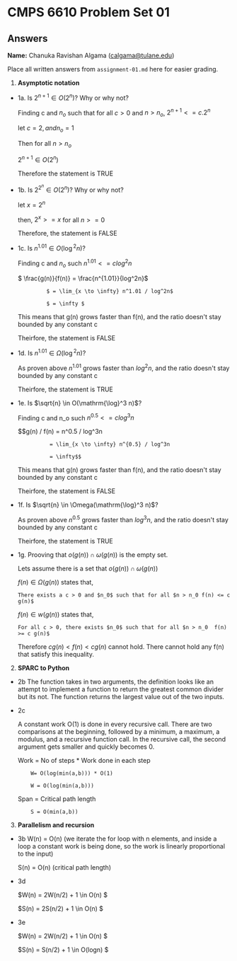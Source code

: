   # CMPS 6610 Problem Set 01
## Answers

**Name:** Chanuka Ravishan Algama (calgama@tulane.edu)


Place all written answers from `assignment-01.md` here for easier grading.

1. **Asymptotic notation**

  - 1a. Is $2^{n+1} \in O(2^n)$? Why or why not?

      Finding c and $n_o$ such that for all $c > 0$ and $n > n_o$,   $2^{n+1} <= c . 2^n$

      let $c = 2, and n_o = 1$

      Then for all $n > n_o$

      $2^{n+1} \in O(2^n)$

      Therefore the statement is TRUE

  - 1b. Is $2^{2^n} \in O(2^n)$? Why or why not?

      let $x = 2^n$

      then, $2^x >= x$ for all $n >= 0$

      Therefore, the statement is FALSE
 
  - 1c. Is $n^{1.01} \in O(\mathrm{\log}^2 n)$?

      Finding c and $n_o$ such $n^{1.01} <= c log^2n$

      $ \frac{g(n)}{f(n)} = \frac{n^{1.01}}{log^2n}$

                 $ = \lim_{x \to \infty} n^1.01 / log^2n$

                 $ = \infty $

      This means that g(n) grows faster than f(n), and the ratio doesn't stay bounded by any constant c

      Theirfore, the statement is FALSE

  - 1d. Is $n^{1.01} \in \Omega(\mathrm{\log}^2 n)$?

      As proven above $n^{1.01}$ grows faster than $log^2n$, and the ratio doesn't stay bounded by any constant c

      Theirfore, the statement is TRUE

  - 1e. Is $\sqrt{n} \in O(\mathrm{\log}^3 n)$?

      Finding c and n_o such $n^{0.5} <= c log^3n$

      $$g(n) / f(n) = n^0.5 / log^3n

                  = \lim_{x \to \infty} n^{0.5} / log^3n

                  = \infty$$

      This means that g(n) grows faster than f(n), and the ratio doesn't stay bounded by any constant c

      Theirfore, the statement is FALSE

  - 1f. Is $\sqrt{n} \in \Omega(\mathrm{\log}^3 n)$?

      As proven above $n^{0.5}$ grows faster than $log^3n$, and the ratio doesn't stay bounded by any constant c

      Theirfore, the statement is TRUE

  - 1g. Prooving that $o(g(n)) \cap \omega(g(n))$ is the empty set.

      Lets assume there is a set that $o(g(n)) \cap \omega(g(n))$

      $f(n) \in \Omega(g(n))$ states that, 

        There exists a c > 0 and $n_0$ such that for all $n > n_0 f(n) <= c g(n)$

      $f(n) \in w(g(n))$ states that,

        For all c > 0, there exists $n_0$ such that for all $n > n_0  f(n) >= c g(n)$

      Therefore $c g(n) < f(n) < c g(n)$ cannot hold. There cannot hold any f(n) that satisfy this inequality.




2. **SPARC to Python**

  - 2b The function takes in two arguments, the definition looks like an attempt to implement a function to return the greatest common divider but its not. The function returns the largest value out of the two inputs.

  - 2c

      A constant work O(1) is done in every recursive call. There are two comparisons at the beginning, followed by a minimum, a maximum, a modulus, and a recursive function call. In the recursive call, the second argument gets smaller and quickly becomes 0.

      Work = No of steps * Work done in each step

	        W= O(log(min(a,b))) * O(1)

	        W = O(log(min(a,b)))

      Span = Critical path length

	        S = O(min(a,b))

3. **Parallelism and recursion**

  - 3b W(n) = O(n)  (we iterate the for loop with n elements, and inside a loop a constant work is being done, so the work is linearly proportional to the input)

      S(n) = O(n)   (critical path length)

  - 3d

      $W(n) = 2W(n/2) + 1 \in O(n) $

      $S(n) = 2S(n/2) + 1 \in O(n) $

  - 3e

      $W(n) = 2W(n/2) + 1 \in O(n) $

      $S(n) = S(n/2) + 1 \in O(logn) $

